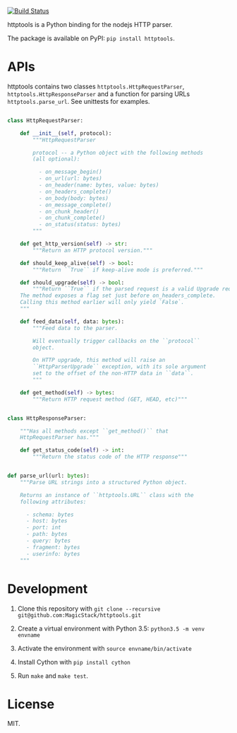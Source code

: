 [![Build Status](https://travis-ci.org/MagicStack/httptools.svg?branch=master)](https://travis-ci.org/MagicStack/httptools)

httptools is a Python binding for the nodejs HTTP parser.

The package is available on PyPI: `pip install httptools`.


# APIs

httptools contains two classes `httptools.HttpRequestParser`,
`httptools.HttpResponseParser` and a function for parsing URLs
`httptools.parse_url`.  See unittests for examples.


```python

class HttpRequestParser:

    def __init__(self, protocol):
        """HttpRequestParser

        protocol -- a Python object with the following methods
        (all optional):

          - on_message_begin()
          - on_url(url: bytes)
          - on_header(name: bytes, value: bytes)
          - on_headers_complete()
          - on_body(body: bytes)
          - on_message_complete()
          - on_chunk_header()
          - on_chunk_complete()
          - on_status(status: bytes)
        """

    def get_http_version(self) -> str:
        """Return an HTTP protocol version."""

    def should_keep_alive(self) -> bool:
        """Return ``True`` if keep-alive mode is preferred."""

    def should_upgrade(self) -> bool:
        """Return ``True`` if the parsed request is a valid Upgrade request.
	The method exposes a flag set just before on_headers_complete.
	Calling this method earlier will only yield `False`.
	"""

    def feed_data(self, data: bytes):
        """Feed data to the parser.

        Will eventually trigger callbacks on the ``protocol``
        object.

        On HTTP upgrade, this method will raise an
        ``HttpParserUpgrade`` exception, with its sole argument
        set to the offset of the non-HTTP data in ``data``.
        """

    def get_method(self) -> bytes:
        """Return HTTP request method (GET, HEAD, etc)"""


class HttpResponseParser:

    """Has all methods except ``get_method()`` that
    HttpRequestParser has."""

    def get_status_code(self) -> int:
        """Return the status code of the HTTP response"""


def parse_url(url: bytes):
    """Parse URL strings into a structured Python object.

    Returns an instance of ``httptools.URL`` class with the
    following attributes:

      - schema: bytes
      - host: bytes
      - port: int
      - path: bytes
      - query: bytes
      - fragment: bytes
      - userinfo: bytes
    """
```


# Development

1. Clone this repository with
   `git clone --recursive git@github.com:MagicStack/httptools.git`

2. Create a virtual environment with Python 3.5:
   `python3.5 -m venv envname`

3. Activate the environment with `source envname/bin/activate`

4. Install Cython with `pip install cython`

5. Run `make` and `make test`.


# License

MIT.
